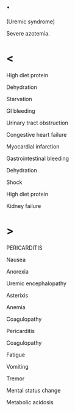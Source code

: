# .

(Uremic syndrome)

Severe azotemia.

# <

High diet protein

Dehydration

Starvation

GI bleeding

Urinary tract obstruction

Congestive heart failure

Myocardial infarction

Gastrointestinal bleeding

Dehydration

Shock

High diet protein

Kidney failure

# >

PERICARDITIS

Nausea

Anorexia

Uremic encephalopathy

Asterixis

Anemia

Coagulopathy

Pericarditis

Coagulopathy

Fatigue

Vomiting

Tremor

Mental status change

Metabolic acidosis
